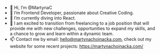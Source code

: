 - 👋 Hi, I’m @MartynaC
- 👀 I’m Frontend Developer, passionate about Creative Coding. 
- 🌱 I’m currently diving into React.
- 💞️ I am excited to transition from freelancing to a job position that will provide me with new challenges, opportunities to expand my skills, and a chance to grow and learn within a dynamic team.
- 📫 Contact me by email: hello@martynachojnacka.com, check out my website for some recent projects:
https://martynachojnacka.com/

<!---
MartynaC/MartynaC is a ✨ special ✨ repository because its `README.md` (this file) appears on your GitHub profile.
You can click the Preview link to take a look at your changes.
--->
